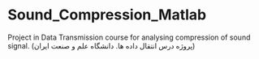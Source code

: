 # Sound_Compression_Matlab
Project in Data Transmission course for analysing compression of sound signal.
(پروژه درس انتقال داده ها. دانشگاه علم و صنعت ایران)

